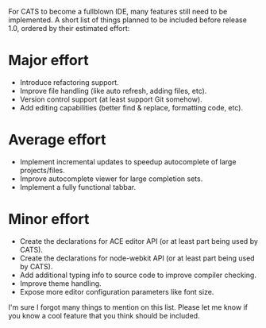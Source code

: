 For CATS to become a fullblown IDE, many features still need to be implemented. A short list of things planned to be included before release 1.0, ordered by their estimated effort:

Major effort
============
- Introduce refactoring support.
- Improve file handling (like auto refresh, adding files, etc).
- Version control support (at least support Git somehow).
- Add editing capabilities (better find & replace, formatting code, etc).

Average effort
==============
- Implement incremental updates to speedup autocomplete of large projects/files.
- Improve autocomplete viewer for large completion sets.
- Implement a fully functional tabbar.

Minor effort
============
- Create the declarations for ACE editor API (or at least part being used by CATS).
- Create the declarations for node-webkit API (or at least part being used by CATS).
- Add additional typing info to source code to improve compiler checking.
- Improve theme handling.
- Expose more editor configuration parameters like font size.

I'm sure I forgot many things to mention on this list. Please let me know if you know a cool feature that you think should be included.



